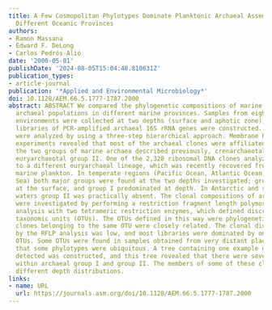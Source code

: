 ```yaml
---
title: A Few Cosmopolitan Phylotypes Dominate Planktonic Archaeal Assemblages in Widely
  Different Oceanic Provinces
authors:
- Ramon Massana
- Edward F. DeLong
- Carlos Pedrós-Alió
date: '2000-05-01'
publishDate: '2024-08-05T15:04:48.810631Z'
publication_types:
- article-journal
publication: '*Applied and Environmental Microbiology*'
doi: 10.1128/AEM.66.5.1777-1787.2000
abstract: ABSTRACT We compared the phylogenetic compositions of marine planktonic
  archaeal populations in different marine provinces. Samples from eight different
  environments were collected at two depths (surface and aphotic zone), and 16 genetic
  libraries of PCR-amplified archaeal 16S rRNA genes were constructed. The libraries
  were analyzed by using a three-step hierarchical approach. Membrane hybridization
  experiments revealed that most of the archaeal clones were affiliated with one of
  the two groups of marine archaea described previously, crenarchaeotal group I and
  euryarchaeotal group II. One of the 2,328 ribosomal DNA clones analyzed was related
  to a different euryarchaeal lineage, which was recently recovered from deep-water
  marine plankton. In temperate regions (Pacific Ocean, Atlantic Ocean, and Mediterranean
  Sea) both major groups were found at the two depths investigated; group II predominated
  at the surface, and group I predominated at depth. In Antarctic and subantarctic
  waters group II was practically absent. The clonal compositions of archaeal libraries
  were investigated by performing a restriction fragment length polymorphism (RFLP)
  analysis with two tetrameric restriction enzymes, which defined discrete operational
  taxonomic units (OTUs). The OTUs defined in this way were phylogenetically consistent;
  clones belonging to the same OTU were closely related. The clonal diversity as determined
  by the RFLP analysis was low, and most libraries were dominated by only one or two
  OTUs. Some OTUs were found in samples obtained from very distant places, indicating
  that some phylotypes were ubiquitous. A tree containing one example of each OTU
  detected was constructed, and this tree revealed that there were several clusters
  within archaeal group I and group II. The members of some of these clusters had
  different depth distributions.
links:
- name: URL
  url: https://journals.asm.org/doi/10.1128/AEM.66.5.1777-1787.2000
---
```

